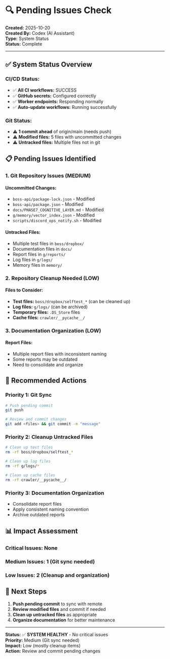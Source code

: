 # 🔍 Pending Issues Check

**Created:** 2025-10-20  
**Created By:** Codex (AI Assistant)  
**Type:** System Status  
**Status:** Complete  

---

## ✅ System Status Overview

### **CI/CD Status:**
- ✅ **All CI workflows:** SUCCESS
- ✅ **GitHub secrets:** Configured correctly
- ✅ **Worker endpoints:** Responding normally
- ✅ **Auto-update workflows:** Running successfully

### **Git Status:**
- ⚠️ **1 commit ahead** of origin/main (needs push)
- ⚠️ **Modified files:** 5 files with uncommitted changes
- ⚠️ **Untracked files:** Multiple files not in git

## 📋 Pending Issues Identified

### **1. Git Repository Issues (MEDIUM)**

#### **Uncommitted Changes:**
- `boss-api/package-lock.json` - Modified
- `boss-api/package.json` - Modified  
- `docs/PHASE7_COGNITIVE_LAYER.md` - Modified
- `g/memory/vector_index.json` - Modified
- `scripts/discord_ops_notify.sh` - Modified

#### **Untracked Files:**
- Multiple test files in `boss/dropbox/`
- Documentation files in `docs/`
- Report files in `g/reports/`
- Log files in `g/logs/`
- Memory files in `memory/`

### **2. Repository Cleanup Needed (LOW)**

#### **Files to Consider:**
- **Test files:** `boss/dropbox/selftest_*` (can be cleaned up)
- **Log files:** `g/logs/` (can be archived)
- **Temporary files:** `.DS_Store` files
- **Cache files:** `crawler/__pycache__/`

### **3. Documentation Organization (LOW)**

#### **Report Files:**
- Multiple report files with inconsistent naming
- Some reports may be outdated
- Need to consolidate and organize

## 🎯 Recommended Actions

### **Priority 1: Git Sync**
```bash
# Push pending commit
git push

# Review and commit changes
git add <files> && git commit -m "message"
```

### **Priority 2: Cleanup Untracked Files**
```bash
# Clean up test files
rm -rf boss/dropbox/selftest_*

# Clean up log files
rm -rf g/logs/*

# Clean up cache files
rm -rf crawler/__pycache__/
```

### **Priority 3: Documentation Organization**
- Consolidate report files
- Apply consistent naming convention
- Archive outdated reports

## 📊 Impact Assessment

### **Critical Issues:** None
### **Medium Issues:** 1 (Git sync needed)
### **Low Issues:** 2 (Cleanup and organization)

## 🚀 Next Steps

1. **Push pending commit** to sync with remote
2. **Review modified files** and commit if needed
3. **Clean up untracked files** as appropriate
4. **Organize documentation** for better maintenance

---

**Status:** ✅ **SYSTEM HEALTHY** - No critical issues  
**Priority:** Medium (Git sync needed)  
**Impact:** Low (mostly cleanup items)  
**Action:** Review and commit pending changes
